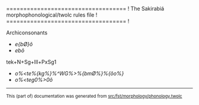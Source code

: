 =================================== !
The Sakirabiá morphophonological/twolc rules file !
=================================== !

Archiconsonants

* *e<aso>{bØ}õ*
* *e<aso>bõ*

tek+N+Sg+Ill+PxSg1
* *o%<te%{kg%}%^WG%>%{bmØ%}%{õo%}*
* *o%<teg0%>0õ*

* * *

<small>This (part of) documentation was generated from [src/fst/morphology/phonology.twolc](https://github.com/giellalt/lang-skf/blob/main/src/fst/morphology/phonology.twolc)</small>
